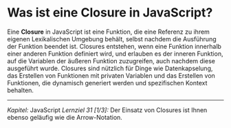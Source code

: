 # Was ist eine Closure in JavaScript?

Eine **Closure** in JavaScript ist eine Funktion, die eine Referenz zu ihrem eigenen Lexikalischen Umgebung behält, selbst nachdem die Ausführung der Funktion beendet ist. Closures entstehen, wenn eine Funktion innerhalb einer anderen Funktion definiert wird, und erlauben es der inneren Funktion, auf die Variablen der äußeren Funktion zuzugreifen, auch nachdem diese ausgeführt wurde. Closures sind nützlich für Dinge wie Datenkapselung, das Erstellen von Funktionen mit privaten Variablen und das Erstellen von Funktionen, die dynamisch generiert werden und spezifischen Kontext behalten.

---

_Kapitel:_ JavaScript
_Lernziel 31 \[1/3\]:_ Der Einsatz von Closures ist Ihnen ebenso geläufig wie die Arrow-Notation.
